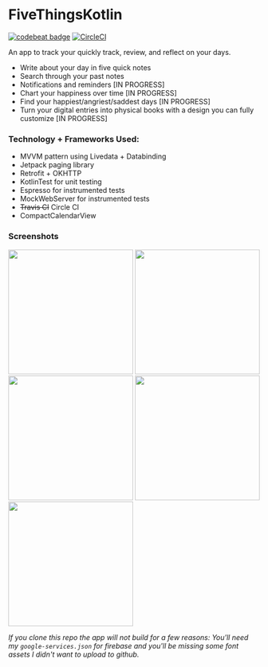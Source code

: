 # FiveThingsKotlin
[![codebeat badge](https://codebeat.co/badges/3beb40b4-4805-4753-bb9e-7c5991c2d730)](https://codebeat.co/projects/github-com-alisonthemonster-fivethingskotlin-master) [![CircleCI](https://circleci.com/gh/alisonthemonster/FiveThingsKotlin/tree/master.svg?style=svg)](https://circleci.com/gh/alisonthemonster/FiveThingsKotlin/tree/master)

An app to track your quickly track, review, and reflect on your days.
  - Write about your day in five quick notes
  - Search through your past notes
  - Notifications and reminders [IN PROGRESS]
  - Chart your happiness over time [IN PROGRESS]
  - Find your happiest/angriest/saddest days [IN PROGRESS]
  - Turn your digital entries into physical books with a design you can fully customize [IN PROGRESS]

### Technology + Frameworks Used:
- MVVM pattern using Livedata + Databinding
- Jetpack paging library
- Retrofit + OKHTTP
- KotlinTest for unit testing
- Espresso for instrumented tests
- MockWebServer for instrumented tests
- ~~Travis CI~~ Circle CI
- CompactCalendarView


### Screenshots


<img src="https://i.imgur.com/88PeyDr.png" width="250"> <img src="https://i.imgur.com/vp1vPSr.png" width="250"> <img src="https://i.imgur.com/YY17Sf1.png" width="250"> <img src="https://i.imgur.com/CXZXfVX.png" width="250"> <img src="https://i.imgur.com/pfmj7Jo.png" width="250">


*If you clone this repo the app will not build for a few reasons: You'll need my `google-services.json` for firebase and you'll be missing some font assets I didn't want to upload to github.*
